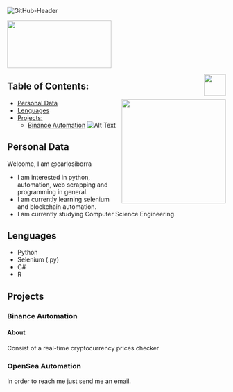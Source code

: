 
![GitHub-Header](https://user-images.githubusercontent.com/41797418/153250060-6175e811-c0fc-459a-bfd1-0ca74cf3b48d.jpg)

<a href = "url"><img src = "https://media.giphy.com/media/kH1DBkPNyZPOk0BxrM/giphy.gif" width="240" height="110"></a>

<a href = "url"><img src = "https://media.giphy.com/media/YSfTtA25qBg8R7z5ms/giphy.gif" align="right" width="50" height="50"></a>
## Table of Contents:
<a href = "url"><img src = "https://media.giphy.com/media/jdPMeyv9rn0hZHh8n9/giphy.gifhttps://media.giphy.com/media/kH1DBkPNyZPOk0BxrM/giphy.gif" align="right" width="240" height="240"></a>
* [Personal Data](#personal-data) 
* [Lenguages](#lenguages)
* [Projects:](#projects)
  - [Binance Automation](#binance-automation) ![Alt Text](https://media.giphy.com/media/n8GZd4jfDh9IuLEsIV/giphy.gif)

## Personal Data
Welcome, I am @carlosiborra
  - I am interested in python, automation, web scrapping and programming in general.
  - I am currently learning selenium and blockchain automation.
  - I am currently studying Computer Science Engineering.

## Lenguages
  - Python
  - Selenium (.py)
  - C#
  - R

## Projects
  ### Binance Automation
   #### About
   Consist of a real-time cryptocurrency prices checker 
  
  ### OpenSea Automation 


In order to reach me just send me an email.



<!---
carlosiborra/carlosiborra is a ✨ special ✨ repository because its `README.md` (this file) appears on your GitHub profile.
You can click the Preview link to take a look at your changes.
--->
